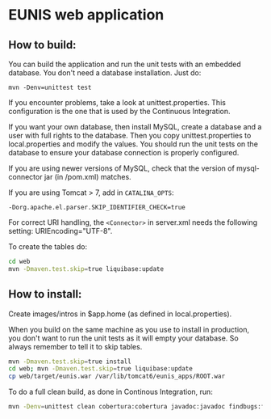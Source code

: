 EUNIS web application
=====================

How to build:
-------------
You can build the application and run the unit tests with an embedded database. You don't need a database installation. Just do:
 
    mvn -Denv=unittest test

If you encounter problems, take a look at unittest.properties. This configuration is the one that is used by the Continuous Integration.

If you want your own database, then install MySQL, create a database and a user with full rights to the database. Then you copy unittest.properties to local.properties and modify the values. You should run the unit tests on the database to ensure your database connection is properly configured.

If you are using newer versions of MySQL, check that the version of mysql-connector jar (in /pom.xml) matches.

If you are using Tomcat > 7, add in `CATALINA_OPTS`:

    -Dorg.apache.el.parser.SKIP_IDENTIFIER_CHECK=true

For correct URI handling, the `<Connector>` in server.xml needs the following setting: URIEncoding="UTF-8".

To create the tables do:
     
```sh
cd web
mvn -Dmaven.test.skip=true liquibase:update
```

How to install:
---------------

Create images/intros in $app.home (as defined in local.properties).

When you build on the same machine as you use to install in production, you don't want to run the unit tests as it will empty your database. So always remember to tell it to skip tables.

```sh
mvn -Dmaven.test.skip=true install
cd web; mvn -Dmaven.test.skip=true liquibase:update
cp web/target/eunis.war /var/lib/tomcat6/eunis_apps/ROOT.war
```

To do a full clean build, as done in Continous Integration, run:

```sh
mvn -Denv=unittest clean cobertura:cobertura javadoc:javadoc findbugs:findbugs pmd:pmd pmd:cpd checkstyle:checkstyle
```
